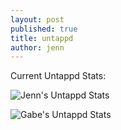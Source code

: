```yaml
---
layout: post
published: true
title: untappd
author: jenn
---
```


Current Untappd Stats:

![Jenn's Untappd Stats](/assets/untappd_jenn.png "Jenn's Untappd Stats")

![Gabe's Untappd Stats](/assets/untappd_gabe.png "Gabe's Untappd Stats")
